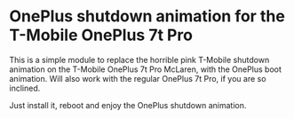 # OnePlus shutdown animation for the T-Mobile OnePlus 7t Pro

This is a simple module to replace the horrible pink T-Mobile shutdown animation on the T-Mobile OnePlus 7t Pro McLaren, with the OnePlus boot animation. Will also work with the regular OnePlus 7t Pro, if you are so inclined. 

Just install it, reboot and enjoy the OnePlus shutdown animation.